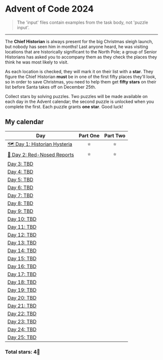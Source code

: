 ﻿# Advent of Code 2024

> The 'input' files contain examples from the task body, not 'puzzle input'.

---

The **Chief Historian** is always present for the big Christmas sleigh launch, but nobody has seen him in months! Last anyone heard, he was visiting locations that are historically significant to the North Pole; a group of Senior Historians has asked you to accompany them as they check the places they think he was most likely to visit.

As each location is checked, they will mark it on their list with a **star**. They figure the Chief Historian **must** be in one of the first fifty places they'll look, so in order to save Christmas, you need to help them get **fifty stars** on their list before Santa takes off on December 25th.

Collect stars by solving puzzles. Two puzzles will be made available on each day in the Advent calendar; the second puzzle is unlocked when you complete the first. Each puzzle grants **one star**. Good luck!

## My calendar

| Day                                                                                                   | Part One | Part Two |
| ----------------------------------------------------------------------------------------------------- | :------: | :------: |
| [ 🗺️ Day 1: Historian Hysteria ](https://github.com/tdxa/advent_of_code/tree/master/years/2024/day-1) |    ⭐    |    ⭐    |
| [ 🦌 Day 2: Red-Nosed Reports](https://github.com/tdxa/advent_of_code/tree/master/years/2024/day-2)   |    ⭐    |    ⭐    |
| [ Day 3: TBD ]()                                                                                      |          |          |
| [ Day 4: TBD]()                                                                                       |          |          |
| [ Day 5: TBD]()                                                                                       |          |          |
| [ Day 6: TBD]()                                                                                       |          |          |
| [ Day 7: TBD]()                                                                                       |          |          |
| [Day 8: TBD]()                                                                                        |          |          |
| [Day 9: TBD]()                                                                                        |          |          |
| [Day 10: TBD]()                                                                                       |          |          |
| [Day 11: TBD]()                                                                                       |          |          |
| [Day 12: TBD]()                                                                                       |          |          |
| [Day 13: TBD]()                                                                                       |          |          |
| [Day 14: TBD]()                                                                                       |          |          |
| [Day 15: TBD]()                                                                                       |          |          |
| [Day 16: TBD]()                                                                                       |          |          |
| [Day 17: TBD]()                                                                                       |          |          |
| [Day 18: TBD]()                                                                                       |          |          |
| [Day 19: TBD]()                                                                                       |          |          |
| [Day 20: TBD]()                                                                                       |          |          |
| [Day 21: TBD]()                                                                                       |          |          |
| [Day 22: TBD]()                                                                                       |          |          |
| [Day 23: TBD]()                                                                                       |          |          |
| [Day 24: TBD]()                                                                                       |          |          |
| [Day 25: TBD]()                                                                                       |          |          |

### Total stars: 4🌟
